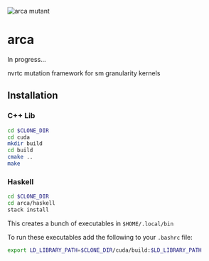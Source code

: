 ![arca mutant](../media/arca-mutant.jpg?raw=true)

# arca
In progress...

nvrtc mutation framework for sm granularity kernels

## Installation
### C++ Lib
```bash
cd $CLONE_DIR
cd cuda
mkdir build
cd build
cmake ..
make
```

### Haskell
```bash
cd $CLONE_DIR
cd arca/haskell
stack install
```

This creates a bunch of executables in `$HOME/.local/bin`

To run these executables add the following to your `.bashrc` file:
```bash
export LD_LIBRARY_PATH=$CLONE_DIR/cuda/build:$LD_LIBRARY_PATH
```